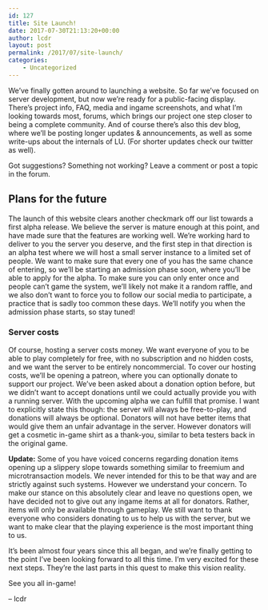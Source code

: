 ```yaml
---
id: 127
title: Site Launch!
date: 2017-07-30T21:13:20+00:00
author: lcdr
layout: post
permalink: /2017/07/site-launch/
categories:
	- Uncategorized
---
```

We’ve finally gotten around to launching a website. So far we’ve focused on server development, but now we’re ready for a public-facing display. There’s project info, FAQ, media and ingame screenshots, and what I’m looking towards most, forums, which brings our project one step closer to being a complete community. And of course there’s also this dev blog, where we’ll be posting longer updates & announcements, as well as some write-ups about the internals of LU. (For shorter updates check our twitter as well).

Got suggestions? Something not working? Leave a comment or post a topic in the forum.

## Plans for the future

The launch of this website clears another checkmark off our list towards a first alpha release. We believe the server is mature enough at this point, and have made sure that the features are working well. We’re working hard to deliver to you the server you deserve, and the first step in that direction is an alpha test where we will host a small server instance to a limited set of people. We want to make sure that every one of you has the same chance of entering, so we’ll be starting an admission phase soon, where you’ll be able to apply for the alpha. To make sure you can only enter once and people can’t game the system, we’ll likely not make it a random raffle, and we also don’t want to force you to follow our social media to participate, a practice that is sadly too common these days. We’ll notify you when the admission phase starts, so stay tuned!

### Server costs

Of course, hosting a server costs money. We want everyone of you to be able to play completely for free, with no subscription and no hidden costs, and we want the server to be entirely noncommercial. To cover our hosting costs, we’ll be opening a patreon, where you can optionally donate to support our project. We’ve been asked about a donation option before, but we didn’t want to accept donations until we could actually provide you with a running server. With the upcoming alpha we can fulfill that promise. I want to explicitly state this though: the server will always be free-to-play, and donations will always be optional. Donators will not have better items that would give them an unfair advantage in the server. However donators will get a cosmetic in-game shirt as a thank-you, similar to beta testers back in the original game.

**Update:** Some of you have voiced concerns regarding donation items opening up a slippery slope towards something similar to freemium and microtransaction models. We never intended for this to be that way and are strictly against such systems. However we understand your concern. To make our stance on this absolutely clear and leave no questions open, we have decided not to give out any ingame items at all for donators. Rather, items will only be available through gameplay. We still want to thank everyone who considers donating to us to help us with the server, but we want to make clear that the playing experience is the most important thing to us.

It’s been almost four years since this all began, and we’re finally getting to the point I’ve been looking forward to all this time. I’m very excited for these next steps. They’re the last parts in this quest to make this vision reality.

See you all in-game!

– lcdr
